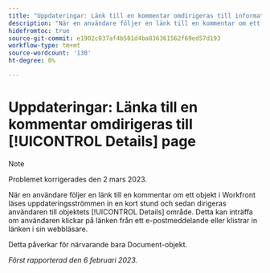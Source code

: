 ```yaml
---
title: "Uppdateringar: Länk till en kommentar omdirigeras till informationssidan"
description: "När en användare följer en länk till en kommentar om ett objekt i Workfront, läses uppdateringsströmmen in en kort stund och sedan dirigeras användaren till objektets detaljområde. Detta kan inträffa om användaren klickar på länken i ett e-postmeddelande eller klistrar in länken i sin webbläsare."
hidefromtoc: true
source-git-commit: e1902c037af4b501d4ba836361562f69ed57d193
workflow-type: tm+mt
source-wordcount: '130'
ht-degree: 0%

---
```



# Uppdateringar: Länka till en kommentar omdirigeras till [!UICONTROL Details] page

>[!NOTE]
>
>Problemet korrigerades den 2 mars 2023.

När en användare följer en länk till en kommentar om ett objekt i Workfront läses uppdateringsströmmen in en kort stund och sedan dirigeras användaren till objektets [!UICONTROL Details] område. Detta kan inträffa om användaren klickar på länken från ett e-postmeddelande eller klistrar in länken i sin webbläsare.

Detta påverkar för närvarande bara Document-objekt.

_Först rapporterad den 6 februari 2023._

